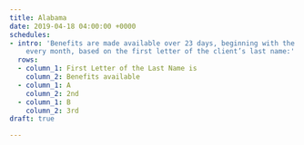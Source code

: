 ```yaml
---
title: Alabama
date: 2019-04-18 04:00:00 +0000
schedules:
- intro: 'Benefits are made available over 23 days, beginning with the 2nd day of
    every month, based on the first letter of the client’s last name:'
  rows:
  - column_1: First Letter of the Last Name is
    column_2: Benefits available
  - column_1: A
    column_2: 2nd
  - column_1: B
    column_2: 3rd
draft: true

---
```

